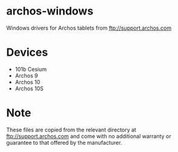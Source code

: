 # archos-windows

Windows drivers for Archos tablets from ftp://support.archos.com

# Devices

- 101b Cesium
- Archos 9
- Archos 10
- Archos 10S

# Note

These files are copied from the relevant directory at ftp://support.archos.com and come with no additional warranty or guarantee to that offered by the manufacturer.
